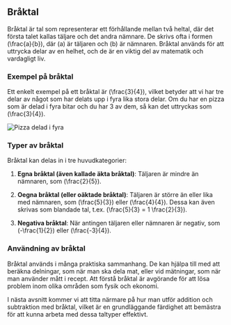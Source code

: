 ## Bråktal

Bråktal är tal som representerar ett förhållande mellan två heltal, där det första talet kallas täljare och det andra nämnare. De skrivs ofta i formen \(\frac{a}{b}\), där \(a\) är täljaren och \(b\) är nämnaren. Bråktal används för att uttrycka delar av en helhet, och de är en viktig del av matematik och vardagligt liv.

### Exempel på bråktal

Ett enkelt exempel på ett bråktal är \(\frac{3}{4}\), vilket betyder att vi har tre delar av något som har delats upp i fyra lika stora delar. Om du har en pizza som är delad i fyra bitar och du har 3 av dem, så kan det uttryckas som \(\frac{3}{4}\). 

![Pizza delad i fyra](https://example.com/pizza_delad_i_fyra)

### Typer av bråktal

Bråktal kan delas in i tre huvudkategorier:

1. **Egna bråktal (även kallade äkta bråktal)**: Täljaren är mindre än nämnaren, som \(\frac{2}{5}\).
   
2. **Oegna bråktal (eller oäktade bråktal)**: Täljaren är större än eller lika med nämnaren, som \(\frac{5}{3}\) eller \(\frac{4}{4}\). Dessa kan även skrivas som blandade tal, t.ex. \(\frac{5}{3} = 1 \frac{2}{3}\).

3. **Negativa bråktal**: När antingen täljaren eller nämnaren är negativ, som \(-\frac{1}{2}\) eller \(\frac{-3}{4}\).

### Användning av bråktal

Bråktal används i många praktiska sammanhang. De kan hjälpa till med att beräkna delningar, som när man ska dela mat, eller vid mätningar, som när man använder mått i recept. Att förstå bråktal är avgörande för att lösa problem inom olika områden som fysik och ekonomi.

I nästa avsnitt kommer vi att titta närmare på hur man utför addition och subtraktion med bråktal, vilket är en grundläggande färdighet att bemästra för att kunna arbeta med dessa taltyper effektivt.